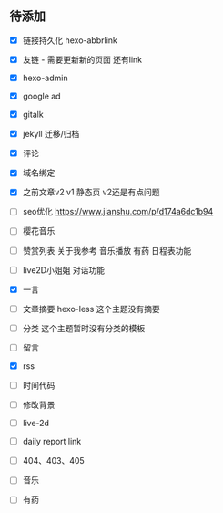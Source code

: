 
## 待添加

- [x] 链接持久化 hexo-abbrlink
- [x] 友链 - 需要更新新的页面 还有link
- [x] hexo-admin
- [x] google ad
- [x] gitalk
- [x] jekyll 迁移/归档
- [x] 评论
- [x] 域名绑定
- [x] 之前文章v2 v1 静态页 v2还是有点问题
- [ ] seo优化 https://www.jianshu.com/p/d174a6dc1b94
- [ ] 樱花音乐
- [ ] 赞赏列表 关于我参考 音乐播放 有药 日程表功能 
- [ ] live2D小姐姐 对话功能
- [x] 一言
- [ ] 文章摘要 hexo-less 这个主题没有摘要
- [ ] 分类 这个主题暂时没有分类的模板
- [ ] 留言
- [x] rss
- [ ] 时间代码
- [ ] 修改背景
- [ ] live-2d
- [ ] daily report link
- [ ] 404、403、405
- [ ] 音乐
- [ ] 有药





